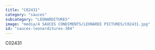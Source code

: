 ```yaml
---
title: "C02431"
category: "sauces"
subcategory: "LEONARDITURES"
image: "media/4 SAUCES CONDIMENTS/LEONARDI PICTURES/C02431.jpg"
id: "sauces-leonarditures-304"
---
```


C02431
